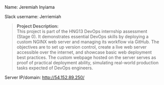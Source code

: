 Name: Jeremiah Inyiama

Slack username: Jerriemiah

> **Project Description:**  
> This project is part of the HNG13 DevOps internship assessment (Stage 0).
> It demonstrates essential DevOps skills by deploying a custom NGINX web server and managing its workflow via GitHub.
> The objectives are to set up version control, create a live web server accessible over the internet, and showcase basic web deployment best practices.
> The custom webpage hosted on the server serves as proof of practical deployment ability, simulating real-world production tasks expected of DevOps engineers.


Server IP/domain: http://54.152.89.250/
